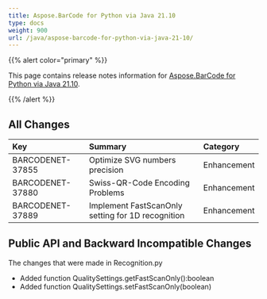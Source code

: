 ```yaml
---
title: Aspose.BarCode for Python via Java 21.10
type: docs
weight: 900
url: /java/aspose-barcode-for-python-via-java-21-10/
---
```


{{% alert color="primary" %}} 

This page contains release notes information for [Aspose.BarCode for Python via Java 21.10](https://downloads.aspose.com/barcode/pythonjava/new-releases/aspose.barcode-for-python-via-java-21.10/).

{{% /alert %}} 
## **All Changes**

|**Key**|**Summary**|**Category**|
| :- | :- | :- |
|BARCODENET-37855|Optimize SVG numbers precision|Enhancement|
|BARCODENET-37880|Swiss-QR-Code Encoding Problems|Enhancement|
|BARCODENET-37889|Implement FastScanOnly setting for 1D recognition|Enhancement|

## **Public API and Backward Incompatible Changes**
The changes that were made in Recognition.py
- Added function QualitySettings.getFastScanOnly():boolean
- Added function QualitySettings.setFastScanOnly(boolean)